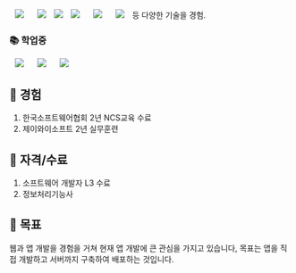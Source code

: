 <div>
<img src="https://img.shields.io/badge/Android-3DDC84?style=flat-square&logo=android&logoColor=white" style="height : auto; margin-left : 10px; margin-right : 10px;"/>
<img src="https://img.shields.io/badge/JavaScript-F7DF1E?style=flat-square&logo=JavaScript&logoColor=white" style="height : auto; margin-left : 10px; margin-right : 10px;"/>
<img src="https://img.shields.io/badge/Typescript-3178C6?style=flat-square&logo=Typescript&logoColor=white"/>

<img src="https://img.shields.io/badge/Flutter-02569B?style=flat-square&logo=flutter&logoColor=white" style="height : auto; margin-left : 10px; margin-right : 10px;"/>
<img src="https://img.shields.io/badge/Java-007396?style=flat-square&logo=java&logoColor=white" style="height : auto; margin-left : 10px; margin-right : 10px;"/>
<img src="https://img.shields.io/badge/Firebase-FFCA28?style=flat-square&logo=firebase&logoColor=white" style="height : auto; margin-left : 10px; margin-right : 10px;"/>
등 다양한 기술을 경험.    
  
  ### 📚 학업중 
<div><img src="https://img.shields.io/badge/Kotlin-7F52FF?style=flat-square&logo=kotlin&logoColor=white" style="height : auto; margin-left : 10px; margin-right : 10px;"/>
<img src="https://img.shields.io/badge/React_Native-61DAFB?style=flat-square&logo=react&logoColor=white" style="height : auto; margin-left : 10px; margin-right : 10px;"/>
  <img src="https://img.shields.io/badge/Docker-2496ED?style=flat-square&logo=Docker&logoColor=white" style="height : auto; margin-left : 10px; margin-right : 10px;"/>

</div>



## 📑 경험 
1. 한국소프트웨어협회 2년 NCS교육 수료
2. 제이와이소프트 2년 실무훈련

## 🪪 자격/수료 
1. 소프트웨어 개발자 L3 수료
2. 정보처리기능사 

## 🎯 목표 
웹과 앱 개발을 경험을 거쳐 현재 앱 개발에 큰 관심을 가지고 있습니다, 목표는 앱을 직접 개발하고 서버까지 구축하여 배포하는 것입니다.

